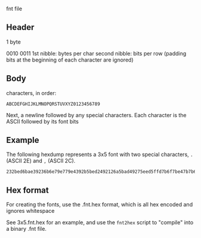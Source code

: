 fnt file

## Header
1 byte

0010 0011
1st nibble: bytes per char
second nibble: bits per row (padding bits at the beginning of each character are ignored)

## Body

characters, in order:
```
ABCDEFGHIJKLMNOPQRSTUVXYZ0123456789
```

Next, a newline followed by any special characters.
Each character is the ASCII followed by its font bits



## Example

The following hexdump represents a 3x5 font with two special characters, `.` (ASCII 2E) and `,` (ASCII 2C).
```
232bed6bae39236b6e79e779e4392b5bed2492126a5bad49275eed5ffd7b6f7be47b7b6bad388e74925b6f5b6a5b7d5aad5b5272a77bef2c972a57638e17c9798e15aa72a42aaa2ad40a2e00022c0014
```


## Hex format
For creating the fonts, use the .fnt.hex format, which is all hex encoded and ignores whitespace

See 3x5.fnt.hex for an example, and use the `fnt2hex` script to "compile" into a binary .fnt file.
